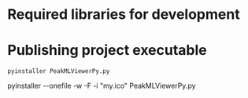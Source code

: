 # Required libraries for development



# Publishing project executable

```
pyinstaller PeakMLViewerPy.py
```

pyinstaller --onefile -w -F -i "my.ico" PeakMLViewerPy.py
